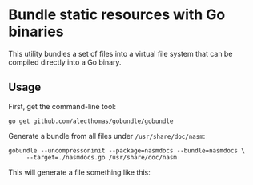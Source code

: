 # Bundle static resources with Go binaries

This utility bundles a set of files into a virtual file system that can be compiled directly into a Go binary.

## Usage

First, get the command-line tool:

	go get github.com/alecthomas/gobundle/gobundle
	
Generate a bundle from all files under `/usr/share/doc/nasm`:

	gobundle --uncompressoninit --package=nasmdocs --bundle=nasmdocs \
		 --target=./nasmdocs.go /usr/share/doc/nasm
		 
This will generate a file something like this:

	